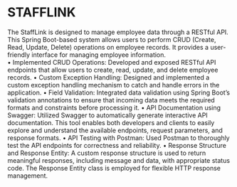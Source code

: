 # STAFFLINK
The StaffLink is designed to manage employee data through a RESTful API. This Spring Boot-based system allows users to perform CRUD (Create, Read, Update, Delete) operations on employee records. It provides a user-friendly interface for managing employee information. <br>
•	Implemented CRUD Operations: Developed and exposed RESTful API endpoints that allow users to create, read, update, and delete employee records.
•	Custom Exception Handling: Designed and implemented a custom exception handling mechanism to catch and handle errors in the application.
•	Field Validation: Integrated data validation using Spring Boot’s validation annotations to ensure that incoming data meets the required formats and constraints before processing it.
•	API Documentation using Swagger: Utilized Swagger to automatically generate interactive API documentation. This tool enables both developers and clients to easily explore and understand 
   the available endpoints, request parameters, and response formats.
•	API Testing with Postman: Used Postman to thoroughly test the API endpoints for correctness and reliability.
•	Response Structure and Response Entity: A custom response structure is used to return meaningful responses, including message and data, with appropriate status code. The Response Entity class is employed for flexible HTTP response management.

